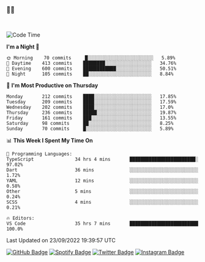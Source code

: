 ### 🤙🍺

<!-- <a href="https://github-readme-stats.vercel.app/api?username=hzak2xx&count_private=true&show_icons=true&theme=dracula">
  <img align="center" src="https://github-readme-stats.vercel.app/api?username=hzak2xx&count_private=true&show_icons=true&theme=dracula" />
</a>
</br> -->
</br>

<!--START_SECTION:waka-->
![Code Time](http://img.shields.io/badge/Code%20Time-1%2C885%20hrs%2051%20mins-blue)

**I'm a Night 🦉** 

```text
🌞 Morning    70 commits     █░░░░░░░░░░░░░░░░░░░░░░░░   5.89% 
🌆 Daytime    413 commits    ████████░░░░░░░░░░░░░░░░░   34.76% 
🌃 Evening    600 commits    ████████████░░░░░░░░░░░░░   50.51% 
🌙 Night      105 commits    ██░░░░░░░░░░░░░░░░░░░░░░░   8.84%

```
📅 **I'm Most Productive on Thursday** 

```text
Monday       212 commits    ████░░░░░░░░░░░░░░░░░░░░░   17.85% 
Tuesday      209 commits    ████░░░░░░░░░░░░░░░░░░░░░   17.59% 
Wednesday    202 commits    ████░░░░░░░░░░░░░░░░░░░░░   17.0% 
Thursday     236 commits    █████░░░░░░░░░░░░░░░░░░░░   19.87% 
Friday       161 commits    ███░░░░░░░░░░░░░░░░░░░░░░   13.55% 
Saturday     98 commits     ██░░░░░░░░░░░░░░░░░░░░░░░   8.25% 
Sunday       70 commits     █░░░░░░░░░░░░░░░░░░░░░░░░   5.89%

```


📊 **This Week I Spent My Time On** 

```text
💬 Programming Languages: 
TypeScript               34 hrs 4 mins       ████████████████████████░   97.02% 
Dart                     36 mins             ░░░░░░░░░░░░░░░░░░░░░░░░░   1.72% 
YAML                     12 mins             ░░░░░░░░░░░░░░░░░░░░░░░░░   0.58% 
Other                    5 mins              ░░░░░░░░░░░░░░░░░░░░░░░░░   0.24% 
SCSS                     4 mins              ░░░░░░░░░░░░░░░░░░░░░░░░░   0.21%

🔥 Editors: 
VS Code                  35 hrs 7 mins       █████████████████████████   100.0%

```


 Last Updated on 23/09/2022 19:39:57 UTC
<!--END_SECTION:waka-->

[![GitHub Badge](https://img.shields.io/badge/GitHub-100000?style=for-the-badge&logo=github&logoColor=white)](https://github.com/hzak2xx)
[![Spotify Badge](https://img.shields.io/badge/Spotify-1ED760?&style=for-the-badge&logo=spotify&logoColor=white)](https://open.spotify.com/user/uf90s6sbbh75a1mt44clkhkvf)
[![Twitter Badge](https://img.shields.io/badge/Twitter-1DA1F2?style=for-the-badge&logo=twitter&logoColor=white)](https://twitter.com/hzak2xx)
[![Instagram Badge](https://img.shields.io/badge/Instagram-E4405F?style=for-the-badge&logo=instagram&logoColor=white)](https://www.instagram.com/hzak2xx/)
